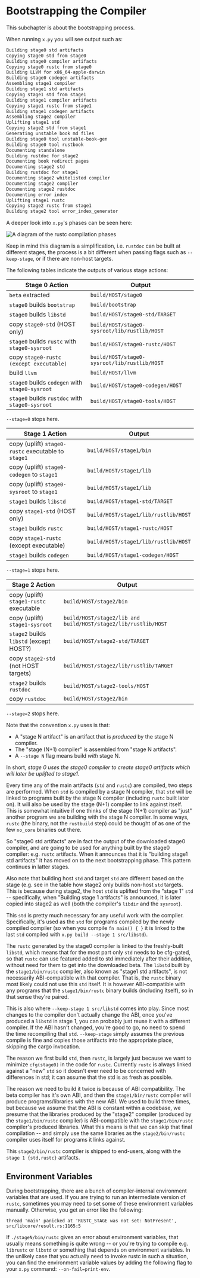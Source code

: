 # Bootstrapping the Compiler

This subchapter is about the bootstrapping process.

When running `x.py` you will see output such as:

```txt
Building stage0 std artifacts
Copying stage0 std from stage0
Building stage0 compiler artifacts
Copying stage0 rustc from stage0
Building LLVM for x86_64-apple-darwin
Building stage0 codegen artifacts
Assembling stage1 compiler
Building stage1 std artifacts
Copying stage1 std from stage1
Building stage1 compiler artifacts
Copying stage1 rustc from stage1
Building stage1 codegen artifacts
Assembling stage2 compiler
Uplifting stage1 std
Copying stage2 std from stage1
Generating unstable book md files
Building stage0 tool unstable-book-gen
Building stage0 tool rustbook
Documenting standalone
Building rustdoc for stage2
Documenting book redirect pages
Documenting stage2 std
Building rustdoc for stage1
Documenting stage2 whitelisted compiler
Documenting stage2 compiler
Documenting stage2 rustdoc
Documenting error index
Uplifting stage1 rustc
Copying stage2 rustc from stage1
Building stage2 tool error_index_generator
```

A deeper look into `x.py`'s phases can be seen here:

<img alt="A diagram of the rustc compilation phases" src="../img/rustc_stages.svg" class="center" />

Keep in mind this diagram is a simplification, i.e. `rustdoc` can be built at
different stages, the process is a bit different when passing flags such as
`--keep-stage`, or if there are non-host targets.

The following tables indicate the outputs of various stage actions:

| Stage 0 Action                                            | Output                                       |
|-----------------------------------------------------------|----------------------------------------------|
| `beta` extracted                                          | `build/HOST/stage0`                          |
| `stage0` builds `bootstrap`                               | `build/bootstrap`                            |
| `stage0` builds `libstd`                                  | `build/HOST/stage0-std/TARGET`               |
| copy `stage0-std` (HOST only)                             | `build/HOST/stage0-sysroot/lib/rustlib/HOST` |
| `stage0` builds `rustc` with `stage0-sysroot`             | `build/HOST/stage0-rustc/HOST`               |
| copy `stage0-rustc (except executable)`                   | `build/HOST/stage0-sysroot/lib/rustlib/HOST` |
| build `llvm`                                              | `build/HOST/llvm`                            |
| `stage0` builds `codegen` with `stage0-sysroot`           | `build/HOST/stage0-codegen/HOST`             |
| `stage0` builds `rustdoc` with `stage0-sysroot`           | `build/HOST/stage0-tools/HOST`               |

`--stage=0` stops here.

| Stage 1 Action                                      | Output                                |
|-----------------------------------------------------|---------------------------------------|
| copy (uplift) `stage0-rustc` executable to `stage1` | `build/HOST/stage1/bin`               |
| copy (uplift) `stage0-codegen` to `stage1`          | `build/HOST/stage1/lib`               |
| copy (uplift) `stage0-sysroot` to `stage1`          | `build/HOST/stage1/lib`               |
| `stage1` builds `libstd`                            | `build/HOST/stage1-std/TARGET`        |
| copy `stage1-std` (HOST only)                       | `build/HOST/stage1/lib/rustlib/HOST`  |
| `stage1` builds `rustc`                             | `build/HOST/stage1-rustc/HOST`        |
| copy `stage1-rustc` (except executable)             | `build/HOST/stage1/lib/rustlib/HOST`  |
| `stage1` builds `codegen`                           | `build/HOST/stage1-codegen/HOST`      |

`--stage=1` stops here.

| Stage 2 Action                            | Output                                                          |
|-------------------------------------------|-----------------------------------------------------------------|
| copy (uplift) `stage1-rustc` executable   | `build/HOST/stage2/bin`                                         |
| copy (uplift) `stage1-sysroot`            | `build/HOST/stage2/lib and build/HOST/stage2/lib/rustlib/HOST`  |
| `stage2` builds `libstd` (except HOST?)   | `build/HOST/stage2-std/TARGET`                                  |
| copy `stage2-std` (not HOST targets)      | `build/HOST/stage2/lib/rustlib/TARGET`                          |
| `stage2` builds `rustdoc`                 | `build/HOST/stage2-tools/HOST`                                  |
| copy `rustdoc`                            | `build/HOST/stage2/bin`                                         |

`--stage=2` stops here.

Note that the convention `x.py` uses is that:
- A "stage N artifact" is an artifact that is _produced_ by the stage N compiler.
- The "stage (N+1) compiler" is assembled from "stage N artifacts".
- A `--stage N` flag means build _with_ stage N.

In short, _stage 0 uses the stage0 compiler to create stage0 artifacts which
will later be uplifted to stage1_.

Every time any of the main artifacts (`std` and `rustc`) are compiled, two
steps are performed.
When `std` is compiled by a stage N compiler, that `std` will be linked to
programs built by the stage N compiler (including `rustc` built later
on). It will also be used by the stage (N+1) compiler to link against itself.
This is somewhat intuitive if one thinks of the stage (N+1) compiler as "just"
another program we are building with the stage N compiler. In some ways, `rustc`
(the binary, not the `rustbuild` step) could be thought of as one of the few
`no_core` binaries out there.

So "stage0 std artifacts" are in fact the output of the downloaded stage0
compiler, and are going to be used for anything built by the stage0 compiler:
e.g. `rustc` artifacts. When it announces that it is "building stage1
std artifacts" it has moved on to the next bootstrapping phase. This pattern
continues in latter stages.

Also note that building host `std` and target `std` are different based on the
stage (e.g. see in the table how stage2 only builds non-host `std` targets.
This is because during stage2, the host `std` is uplifted from the "stage 1"
`std` -- specifically, when "Building stage 1 artifacts" is announced, it is
later copied into stage2 as well (both the compiler's `libdir` and the
`sysroot`).

This `std` is pretty much necessary for any useful work with the compiler.
Specifically, it's used as the `std` for programs compiled by the newly compiled
compiler (so when you compile `fn main() { }` it is linked to the last `std`
compiled with `x.py build --stage 1 src/libstd`).

The `rustc` generated by the stage0 compiler is linked to the freshly-built
`libstd`, which means that for the most part only `std` needs to be cfg-gated,
so that `rustc` can use featured added to std immediately after their addition,
without need for them to get into the downloaded beta. The `libstd` built by the
`stage1/bin/rustc` compiler, also known as "stage1 std artifacts", is not
necessarily ABI-compatible with that compiler.
That is, the `rustc` binary most likely could not use this `std` itself.
It is however ABI-compatible with any programs that the `stage1/bin/rustc`
binary builds (including itself), so in that sense they're paired.

This is also where `--keep-stage 1 src/libstd` comes into play. Since most
changes to the compiler don't actually change the ABI, once you've produced a
`libstd` in stage 1, you can probably just reuse it with a different compiler.
If the ABI hasn't changed, you're good to go, no need to spend the time
recompiling that `std`.
`--keep-stage` simply assumes the previous compile is fine and copies those
artifacts into the appropriate place, skipping the cargo invocation.

The reason we first build `std`, then `rustc`, is largely just
because we want to minimize `cfg(stage0)` in the code for `rustc`.
Currently `rustc` is always linked against a "new" `std` so it doesn't
ever need to be concerned with differences in std; it can assume that the std is
as fresh as possible.

The reason we need to build it twice is because of ABI compatibility.
The beta compiler has it's own ABI, and then the `stage1/bin/rustc` compiler
will produce programs/libraries with the new ABI.
We used to build three times, but because we assume that the ABI is constant
within a codebase, we presume that the libraries produced by the "stage2"
compiler (produced by the `stage1/bin/rustc` compiler) is ABI-compatible with
the `stage1/bin/rustc` compiler's produced libraries.
What this means is that we can skip that final compilation -- and simply use the
same libraries as the `stage2/bin/rustc` compiler uses itself for programs it
links against.

This `stage2/bin/rustc` compiler is shipped to end-users, along with the
`stage 1 {std,rustc}` artifacts.

## Environment Variables

During bootstrapping, there are a bunch of compiler-internal environment
variables that are used. If you are trying to run an intermediate version of
`rustc`, sometimes you may need to set some of these environment variables
manually. Otherwise, you get an error like the following:

```text
thread 'main' panicked at 'RUSTC_STAGE was not set: NotPresent', src/libcore/result.rs:1165:5
```

If `./stageN/bin/rustc` gives an error about environment variables, that
usually means something is quite wrong -- or you're trying to compile e.g.
`librustc` or `libstd` or something that depends on environment variables. In
the unlikely case that you actually need to invoke rustc in such a situation,
you can find the environment variable values by adding the following flag to
your `x.py` command: `--on-fail=print-env`.
